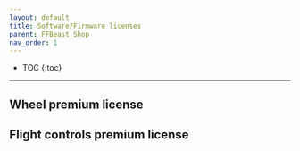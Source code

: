 ```yaml
---
layout: default
title: Software/Firmware licenses
parent: FFBeast Shop
nav_order: 1
---
```


- TOC
  {:toc}

---

## Wheel premium license

## Flight controls premium license